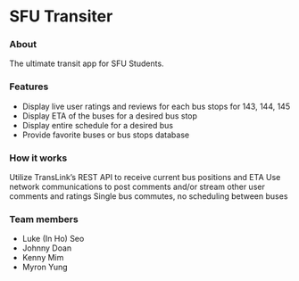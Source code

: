 # SFU Transiter

### About
The ultimate transit app for SFU Students.

### Features
- Display live user ratings and reviews for each bus stops for 143, 144, 145
- Display ETA of the buses for a desired bus stop
- Display entire schedule for a desired bus
- Provide favorite buses or bus stops database

### How it works
Utilize TransLink’s REST API to receive current bus positions and ETA
Use network communications to post comments and/or stream other user comments and ratings
Single bus commutes, no scheduling between buses

### Team members
- Luke (In Ho) Seo
- Johnny Doan
- Kenny Mim
- Myron Yung
